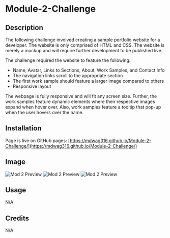 
# Module-2-Challenge

## Description

The following challenge involved creating a sample portfolio website for a developer. The website is only comprised of HTML and CSS. The website is merely a mockup and will require further development to be published live.

The challenge required the website to feature the following:
-	Name, Avatar, Links to Sections, About, Work Samples, and Contact Info
-	The navigation links scroll to the appropriate section
-	The first work sample should feature a larger image compared to others
-	Responsive layout

The webpage is fully responsive and will fit any screen size. Further, the work samples feature dynamic elements where their respective images expand when hover over. Also, work samples feature a tooltip that pop-up when the user hovers over the name.


## Installation

Page is live on GitHub pages: [https://mdwag316.github.io/Module-2-Challenge/](https://mdwag316.github.io/Module-2-Challenge/)

## Image

![Mod 2 Preview](https://github.com/Mdwag316/Module-2-Challenge/blob/main/images/1.png)
![Mod 2 Preview](https://github.com/Mdwag316/Module-2-Challenge/blob/main/images/2.png)
![Mod 2 Preview](https://github.com/Mdwag316/Module-2-Challenge/blob/main/images/3.png)

## Usage

N/A

## Credits

N/A
